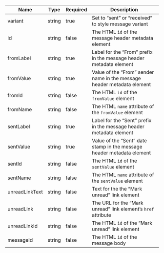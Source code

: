 | Name           | Type   | Required | Description                                                            |
| -------------- | ------ | -------- | ---------------------------------------------------------------------- |
| variant        | string | true     | Set to “sent” or “received” to style message variant                   |
| id             | string | false    | The HTML `id` of the message header metadata element                   |
| fromLabel      | string | true     | Label for the “From” prefix in the message header metadata element     |
| fromValue      | string | true     | Value of the “From” sender name in the message header metadata element |
| fromId         | string | false    | The HTML `id` of the `fromValue` element                               |
| fromName       | string | false    | The HTML `name` attribute of the `fromValue` element                   |
| sentLabel      | string | true     | Label for the “Sent” prefix in the message header metadata element     |
| sentValue      | string | true     | Value of the “Sent” date stamp in the message header metadata element  |
| sentId         | string | false    | The HTML `id` of the `sentValue` element                               |
| sentName       | string | false    | The HTML `name` attribute of the `sentValue` element                   |
| unreadLinkText | string | false    | Text for the the “Mark unread” link element                            |
| unreadLink     | string | false    | The URL for the “Mark unread” link element’s `href` attribute          |
| unreadLinkId   | string | false    | The HTML `id` of the “Mark unread” link element                        |
| messageId      | string | false    | The HTML `id` of the message body                                      |
